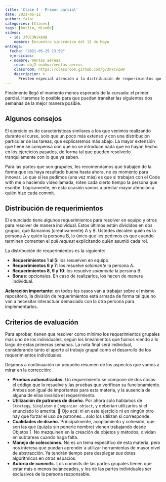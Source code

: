 ```yaml
---
title: 'Clase 4 - Primer parcial'
date: 2021-05-12
author: faloi
categories: [Clases]
tags: [kotlin, diseño]
videos:
  - id: JfUC3NskAQ8
    nombre: Encuentro sincrónico del 12 de Mayo
entrega:
  fecha: "2021-05-25 23:59"
  ejercicios:
  - nombre: Ventas aéreas
    repo: obj2-unahur/ventas-aereas
    classroom: https://classroom.github.com/g/3kYcvZwW
    descripcion: >
      Presten especial atención a la distribución de requerimientos que explicamos más arriba.
---
```


Finalmente llegó el momento menos esperado de la cursada: el primer parcial. Haremos lo posible para que puedan transitar las siguientes dos semanas de la mejor manera posible.

## Algunos consejos

El ejercicio es de características similares a los que venimos realizando durante el curso, solo que un poco más extenso y con una distribución particular de las tareas, que explicaremos más abajo. La mayor extensión que tiene se compensa con que no se introduce nada que no hayan hecho en los ejercicios pasados, de forma tal que pueden resolverlo tranquilamente con lo que ya saben.

Para las partes que son grupales, les recomendamos que trabajen de la forma que les haya resultado buena hasta ahora, no es momento para innovar. Lo que sí les pedimos (una vez más) es que si trabajan con el Code with me o haciendo videollamada, roten cada cierto tiempo la persona que escribe. Lógicamente, en esta ocasión vamos a prestar mayor atención a quién hizo cada commit.

## Distribución de requerimientos

El enunciado tiene algunos requerimientos para resolver en equipo y otros para resolver de manera individual. Estos últimos están divididos en dos grupos, que llamamos (creativamente) A y B. Ustedes deciden quién es la persona A y quién la persona B, lo único que les pedimos es que cuando terminen comenten el _pull request_ explicitando quién asumió cada rol.

La distribución de requerimientos es la siguiente:

* **Requerimientos 1 al 5**: los resuelven en equipo.
* **Requerimientos 6 y 7**: los resuelve _solamente_ la persona A.
* **Requerimientos 8, 9 y 10**: los resuelve _solamente_ la persona B.
* **Bonus**: opcionales. En caso de realizarlos, los hacen de manera individual.

**Aclaración importante:** en todos los casos van a trabajar sobre el mismo repositorio, la división de requerimientos está armada de forma tal que no van a necesitar interactuar demasiado con la otra persona para implementarlos.

## Criterios de evaluación

Para aprobar, tienen que resolver como mínimo los requerimientos grupales más uno de los individuales, según los lineamientos que fuimos viendo a lo largo de estas primeras semanas. La nota final será individual, considerando tanto el aporte al trabajo grupal como el desarrollo de los requerimientos individuales.

Dejamos a continuación un pequeño resumen de los aspectos que vamos a mirar en la corrección:

* **Pruebas automatizadas.** Un requerimiento se compone de dos cosas: el código que lo resuelve y las pruebas que verifican su funcionamiento. Ambas son igual de importantes para esta materia, y la ausencia de alguna de ellas invalida el requerimiento.
* **Utilización de patrones de diseño.** Por ahora solo hablamos de `Strategy`, `Singleton` y `Companion object`, y deberían utilizarlos si el enunciado lo amerita. :eyes: Ojo acá: ni en este ejercicio ni en ningún otro hay que forzar el uso de patrones... solo los utilizan si corresponde.
* **Cualidades de diseño.** Principalmente, acoplamiento y cohesión, que son las que (quizás sin ponerle nombre) vienen trabajando desde Objetos 1. No mezquinen en la creación de objetos y métodos, dividan en subtareas cuando haga falta.
* **Manejo de colecciones.** No es un tema específico de esta materia, pero nos interesa que puedan aprender a utilizar herramientas de mayor nivel de abstracción. Ya tendrán tiempo para desplegar sus dotes algorítmicos en otros espacios.
* **Autoría de _commits_.** Los commits de las partes grupales tienen que estar más o menos balanceados, y los de las partes individuales ser exclusivos de la persona responsable.
